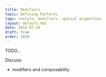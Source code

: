 ```yaml
---
title: Modifiers
topic: Defining Patterns
tags: restyle, modifiers, special properties
layout: default.hbt
date: 2015-07-20
draft: true
order: 1020
---
```


TODO...

Discuss:
- modifiers and composability